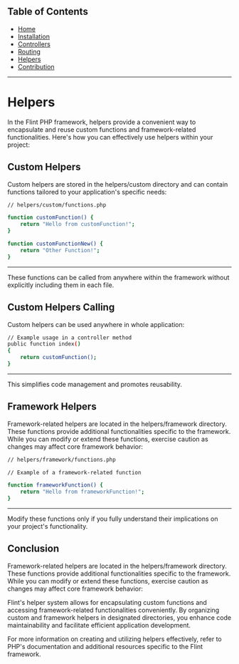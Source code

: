 ## Table of Contents

- [Home](index.md)
- [Installation](installation.md)
- [Controllers](controller.md)
- [Routing](routing.md)
- [Helpers](helpers.md)
- [Contribution](contribution.md)

---

# Helpers

In the Flint PHP framework, helpers provide a convenient way to encapsulate and reuse custom functions and framework-related functionalities. Here's how you can effectively use helpers within your project:

## Custom Helpers

Custom helpers are stored in the helpers/custom directory and can contain functions tailored to your application's specific needs:

```sh
// helpers/custom/functions.php

function customFunction() {
    return "Hello from customFunction!";
}

function customFunctionNew() {
    return "Other Function!";
}

```

---
These functions can be called from anywhere within the framework without explicitly including them in each file.

## Custom Helpers Calling

Custom helpers can be used anywhere in whole application:

```sh
// Example usage in a controller method
public function index()
{
    return customFunction();
}


```

---
This simplifies code management and promotes reusability.

## Framework Helpers

Framework-related helpers are located in the helpers/framework directory. These functions provide additional functionalities specific to the framework. While you can modify or extend these functions, exercise caution as changes may affect core framework behavior:

```sh
// helpers/framework/functions.php

// Example of a framework-related function

function frameworkFunction() {
    return "Hello from frameworkFunction!";
}

```

---
Modify these functions only if you fully understand their implications on your project's functionality.

## Conclusion

Framework-related helpers are located in the helpers/framework directory. These functions provide additional functionalities specific to the framework. While you can modify or extend these functions, exercise caution as changes may affect core framework behavior:

Flint's helper system allows for encapsulating custom functions and accessing framework-related functionalities conveniently. By organizing custom and framework helpers in designated directories, you enhance code maintainability and facilitate efficient application development.

For more information on creating and utilizing helpers effectively, refer to PHP's documentation and additional resources specific to the Flint framework.


